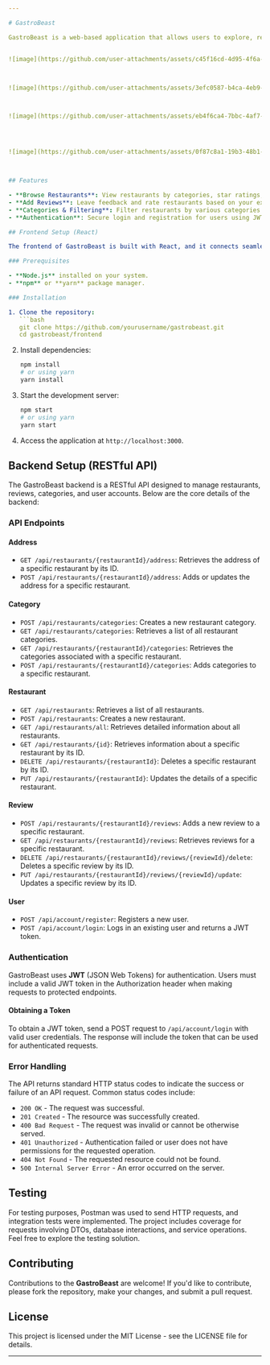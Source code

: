 ```yaml
---

# GastroBeast

GastroBeast is a web-based application that allows users to explore, review, and manage restaurant information. Built with a **React** frontend and a **RESTful API** backend, GastroBeast provides an intuitive interface for restaurant discovery, category sorting, and user-generated reviews.


![image](https://github.com/user-attachments/assets/c45f16cd-4d95-4f6a-9da2-4dc1b0533bf4)



![image](https://github.com/user-attachments/assets/3efc0587-b4ca-4eb9-8346-78ad2fd836ef)



![image](https://github.com/user-attachments/assets/eb4f6ca4-7bbc-4af7-9e53-21507b586b7e)




![image](https://github.com/user-attachments/assets/0f87c8a1-19b3-48b1-b34c-5f773d5dec68)



## Features

- **Browse Restaurants**: View restaurants by categories, star ratings, and detailed descriptions.
- **Add Reviews**: Leave feedback and rate restaurants based on your experience.
- **Categories & Filtering**: Filter restaurants by various categories like Fast Food, Family Style, Premium, Cafeteria, etc.
- **Authentication**: Secure login and registration for users using JWT.

## Frontend Setup (React)

The frontend of GastroBeast is built with React, and it connects seamlessly to the backend API for managing restaurant-related data. Below are the steps to set up and run the React frontend:

### Prerequisites

- **Node.js** installed on your system.
- **npm** or **yarn** package manager.

### Installation

1. Clone the repository:
   ```bash
   git clone https://github.com/yourusername/gastrobeast.git
   cd gastrobeast/frontend
   ```

2. Install dependencies:
   ```bash
   npm install
   # or using yarn
   yarn install
   ```

3. Start the development server:
   ```bash
   npm start
   # or using yarn
   yarn start
   ```

4. Access the application at `http://localhost:3000`.

## Backend Setup (RESTful API)

The GastroBeast backend is a RESTful API designed to manage restaurants, reviews, categories, and user accounts. Below are the core details of the backend:

### API Endpoints

#### **Address**
- `GET /api/restaurants/{restaurantId}/address`: Retrieves the address of a specific restaurant by its ID.
- `POST /api/restaurants/{restaurantId}/address`: Adds or updates the address for a specific restaurant.

#### **Category**
- `POST /api/restaurants/categories`: Creates a new restaurant category.
- `GET /api/restaurants/categories`: Retrieves a list of all restaurant categories.
- `GET /api/restaurants/{restaurantId}/categories`: Retrieves the categories associated with a specific restaurant.
- `POST /api/restaurants/{restaurantId}/categories`: Adds categories to a specific restaurant.

#### **Restaurant**
- `GET /api/restaurants`: Retrieves a list of all restaurants.
- `POST /api/restaurants`: Creates a new restaurant.
- `GET /api/restaurants/all`: Retrieves detailed information about all restaurants.
- `GET /api/restaurants/{id}`: Retrieves information about a specific restaurant by its ID.
- `DELETE /api/restaurants/{restaurantId}`: Deletes a specific restaurant by its ID.
- `PUT /api/restaurants/{restaurantId}`: Updates the details of a specific restaurant.

#### **Review**
- `POST /api/restaurants/{restaurantId}/reviews`: Adds a new review to a specific restaurant.
- `GET /api/restaurants/{restaurantId}/reviews`: Retrieves reviews for a specific restaurant.
- `DELETE /api/restaurants/{restaurantId}/reviews/{reviewId}/delete`: Deletes a specific review by its ID.
- `PUT /api/restaurants/{restaurantId}/reviews/{reviewId}/update`: Updates a specific review by its ID.

#### **User**
- `POST /api/account/register`: Registers a new user.
- `POST /api/account/login`: Logs in an existing user and returns a JWT token.

### Authentication

GastroBeast uses **JWT** (JSON Web Tokens) for authentication. Users must include a valid JWT token in the Authorization header when making requests to protected endpoints.

#### Obtaining a Token

To obtain a JWT token, send a POST request to `/api/account/login` with valid user credentials. The response will include the token that can be used for authenticated requests.

### Error Handling

The API returns standard HTTP status codes to indicate the success or failure of an API request. Common status codes include:

- `200 OK` - The request was successful.
- `201 Created` - The resource was successfully created.
- `400 Bad Request` - The request was invalid or cannot be otherwise served.
- `401 Unauthorized` - Authentication failed or user does not have permissions for the requested operation.
- `404 Not Found` - The requested resource could not be found.
- `500 Internal Server Error` - An error occurred on the server.

## Testing

For testing purposes, Postman was used to send HTTP requests, and integration tests were implemented. The project includes coverage for requests involving DTOs, database interactions, and service operations. Feel free to explore the testing solution.

## Contributing

Contributions to the **GastroBeast** are welcome! If you'd like to contribute, please fork the repository, make your changes, and submit a pull request.

## License

This project is licensed under the MIT License - see the LICENSE file for details.

---
```





